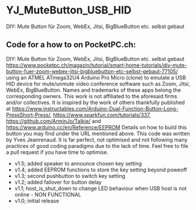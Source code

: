 # YJ_MuteButton_USB_HID
DIY: Mute Button für Zoom, WebEx, Jitsi, BigBlueButton etc. selbst gebaut

## Code for a how to on PocketPC.ch:
DIY: Mute Button für Zoom, WebEx, Jitsi, BigBlueButton etc. selbst gebaut
https://www.pocketpc.ch/magazin/tutorial/smart-home-tutorials/diy-mute-button-fuer-zoom-webex-jitsi-bigbluebutton-etc-selbst-gebaut-77105/
using an ATMEL ATmega32U4 Arduino Pro Micro (clone) to emulate a USB HID device for mute/unmute video conference software such as Zoom, Jitsi, WebEx, BigBlueButton.
Names and trademarks of these apps belong the corresponding owners. This work is not affiliated to the aforesaid firms and/or collectives.
It is inspired by the work of others thankfully published at  https://www.instructables.com/Arduino-Dual-Function-Button-Long-PressShort-Press/, https://www.sparkfun.com/tutorials/337, https://github.com/ArminJo/Talkie/ and https://www.arduino.cc/en/Reference/EEPROM
Details on how to build this button you may find under the URL mentioned above.
This code was written by Yves Jeanrenaud. It is far perfect, not optimised and not following many practices of good coding paradigms due to the lack of time. Feel free to file a pull request if you have time to optimise.

* v1.5; added speaker to announce chosen key setting
* v1.4; added EEPROM functions to store the key setting beyond poweoff
* v1.3; second pushbutton to switch key setting
* v1.2; added fallover for button delay
* v1.1; host_is_shut_down to change LED behaviour when USB host is not online - NON FUNCTIONAL
* v1.0; initial release
